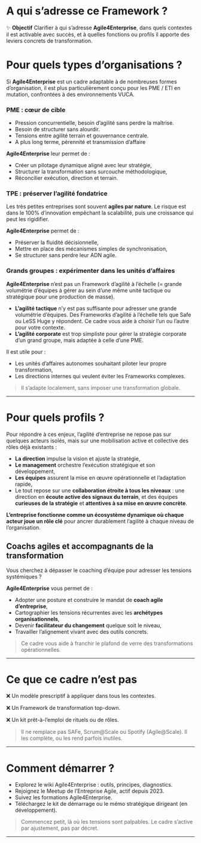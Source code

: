 # A qui s’adresse ce Framework ?



✨ **Objectif** Clarifier à qui s’adresse **Agile4Enterprise**, dans quels contextes il est activable avec succès, et à quelles fonctions ou profils il apporte des leviers concrets de transformation.

# Pour quels types d’organisations ?

Si **Agile4Enterprise** est un cadre adaptable à de nombreuses formes d’organisation, il est plus particulièrement conçu pour les PME / ETI en mutation, confrontées à des environnements VUCA.

### PME : cœur de cible

- Pression concurrentielle, besoin d’agilité sans perdre la maîtrise.
- Besoin de structurer sans alourdir.
- Tensions entre agilité terrain et gouvernance centrale.
- A plus long terme, pérennité et transmission d’affaire

**Agile4Enterprise** leur permet de :

- Créer un pilotage dynamique aligné avec leur stratégie,
- Structurer la transformation sans surcouche méthodologique,
- Réconcilier exécution, direction et terrain.

### TPE : **préserver l’agilité fondatrice**

Les très petites entreprises sont souvent **agiles par nature**. Le risque est dans le 100% d’innovation empêchant la scalabilité, puis une croissance qui peut les rigidifier.

**Agile4Enterprise** permet de :

- Préserver la fluidité décisionnelle,
- Mettre en place des mécanismes simples de synchronisation,
- Se structurer sans perdre leur ADN agile.

### Grands groupes : expérimenter dans les unités d’affaires

**Agile4Enterprise** n’est pas un Framework d’agilité à l’échelle (= grande volumétrie d’équipes à gérer au sein d’une même unité tactique ou stratégique pour une production de masse).

- **L’agilité tactique** n’y est pas suffisante pour adresser une grande volumétrie d’équipes. Des Frameworks d’agilité à l’échelle tels que Safe ou LeSS Huge y répondent. Ce cadre vous aide à choisir l’un ou l’autre pour votre contexte.
- **L’agilité corporate** est trop simpliste pour gérer la stratégie corporate d’un grand groupe, mais adaptée à celle d’une PME.

Il est utile pour :

- Les unités d’affaires autonomes souhaitant piloter leur propre transformation,
- Les directions internes qui veulent éviter les Frameworks complexes.

> Il s’adapte localement, sans imposer une transformation globale.
> 

---

# Pour quels profils ?

Pour répondre à ces enjeux, l’agilité d’entreprise ne repose pas sur quelques acteurs isolés, mais sur une mobilisation active et collective des rôles déjà existants :

- **La direction** impulse la vision et ajuste la stratégie,
- **Le management** orchestre l’exécution stratégique et son développement,
- **Les équipes** assurent la mise en œuvre opérationnelle et l’adaptation rapide,
- Le tout repose sur une **collaboration étroite à tous les niveaux** : une direction en **écoute active des signaux du terrain**, et des équipes **curieuses de la stratégie** et **attentives à sa mise en œuvre concrète**.

**L’entreprise fonctionne comme un écosystème dynamique où chaque acteur joue un rôle clé** pour ancrer durablement l’agilité à chaque niveau de l’organisation.

## **Coachs agiles et accompagnants de la transformation**

Vous cherchez à dépasser le coaching d’équipe pour adresser les tensions systémiques ?

**Agile4Enterprise** vous permet de :

- Adopter une posture et construire le mandat de **coach agile d’entreprise**,
- Cartographier les tensions récurrentes avec les **archétypes organisationnels**,
- Devenir **facilitateur du changement** quelque soit le niveau,
- Travailler l’alignement vivant avec des outils concrets.

> Ce cadre vous aide à franchir le plafond de verre des transformations opérationnelles.
> 

---

# Ce que ce cadre **n’est pas**

❌ Un modèle prescriptif à appliquer dans tous les contextes.

❌ Un Framework de transformation top-down.

❌ Un kit prêt-à-l’emploi de rituels ou de rôles.

> Il ne remplace pas SAFe, Scrum@Scale ou Spotify (Agile@Scale). Il les complète, ou les rend parfois inutiles.
> 

---

# Comment démarrer ?

- Explorez le wiki Agile4Enterprise : outils, principes, diagnostics.
- Rejoignez le Meetup de l’Entreprise Agile, actif depuis 2023.
- Suivez les formations Agile4Enterprise.
- Téléchargez le kit de démarrage ou le mémo stratégique dirigeant (en développement).

> Commencez petit, là où les tensions sont palpables. Le cadre s’active par ajustement, pas par décret.
> 

---

###